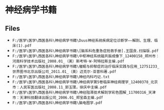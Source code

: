 # 神经病学书籍

## Files

- `F:/医学\医学\西医各科\神经病学书籍\Duus神经系统疾病定位诊断学——解剖、生理、临床(1).pdf`
- `F:/医学\医学\西医各科\神经病学书籍\[脑系科危重急症抢救手册].王国良.扫描版.pdf`
- `F:/医学\医学\西医各科\神经病学书籍\中枢神经系统磁共振成像下_12400158_郑州市：河南科学技术出版社_2008.01_（美）斯考特·W·阿特拉斯主编.pdf`
- `F:/医学\医学\西医各科\神经病学书籍\催眠与抑郁症的治疗临床实践与应用_12751233_世界图书北京出版公司_2011.01_（美）迈克尔·亚普科著.pdf`
- `F:/医学\医学\西医各科\神经病学书籍\神经内科巧记.txt`
- `F:/医学\医学\西医各科\神经病学书籍\神经病学第5卷临床神经病理学_12400378_北京市：人民军医出版社_2008.11_郭玉璞，徐庆中主编.pdf`
- `F:/医学\医学\西医各科\神经病学书籍\神经阻滞技术解剖学彩色图解_11700316_天津市：天津科技翻译出版公司_2006.01_郑宝森主编.pdf`
- `F:/医学\医学\西医各科\神经病学书籍\脑电图学.pdf`
